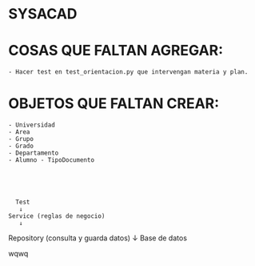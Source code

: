 # SYSACAD



# COSAS QUE FALTAN AGREGAR:
    - Hacer test en test_orientacion.py que intervengan materia y plan.



# OBJETOS QUE FALTAN CREAR:
    - Universidad
    - Area
    - Grupo 
    - Grado
    - Departamento
    - Alumno - TipoDocumento





      Test
       ↓
    Service (reglas de negocio)
       ↓
 Repository (consulta y guarda datos)
       ↓
  Base de datos


wqwq